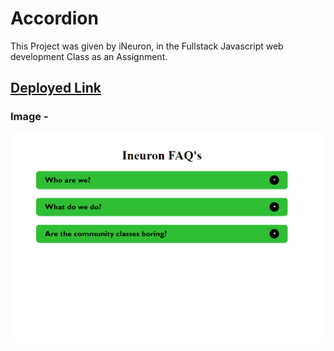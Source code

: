 # Accordion

This Project was given by iNeuron, in the Fullstack Javascript web development Class as an Assignment.

## [Deployed Link](https://01-accordion-website.netlify.app/)

### Image -
![](final.png)